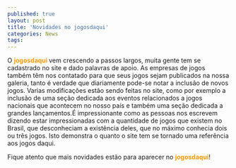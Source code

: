 ```yaml
---
published: true
layout: post
title: 'Novidades no jogosdaqui'
categories: News
tags: 
---
```

O <span style="font-weight: bold; color: #ff9900;">jogosdaqui </span>vem crescendo a passos largos, muita gente tem se cadastrado no site e dado palavras de apoio. As empresas de jogos também têm nos contatado para que seus jogos sejam publicados na nossa galeria, tanto é verdade que diariamente pode-se notar a inclusão de novos jogos. Varias modificações estão sendo feitas no site, como por exemplo a inclusão de uma seção dedicada aos eventos relacionados a jogos nacionais que acontecem no nosso país e também uma seção dedicada a grandes lançamentos.É impressionante como as pessoas nos escrevem dizendo estar impressionadas com a quantidade de jogos que existem no Brasil, que desconheciam a existência deles, que no máximo conhecia dois ou três jogos. Isto demonstra o quanto o site tem se tornado uma referência aos jogos daqui.

Fique atento que mais novidades estão para aparecer no <span style="font-weight: bold; color: #ff9900;">jogosdaqui</span>!


